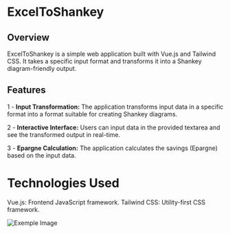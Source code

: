 # ExcelToShankey
## Overview
ExcelToShankey is a simple web application built with Vue.js and Tailwind CSS. It takes a specific input format and transforms it into a Shankey diagram-friendly output.

## Features
1 - **Input Transformation:** The application transforms input data in a specific format into a format suitable for creating Shankey diagrams.

2 - **Interactive Interface:** Users can input data in the provided textarea and see the transformed output in real-time.

3 - **Epargne Calculation:** The application calculates the savings (Epargne) based on the input data.

# Technologies Used
Vue.js: Frontend JavaScript framework.
Tailwind CSS: Utility-first CSS framework.

![Exemple Image](https://github.com/Mateleo/[reponame]/blob/[branch]/image.jpg?raw=true)